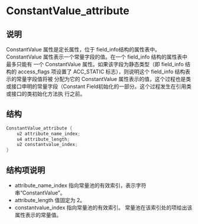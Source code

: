 # ConstantValue_attribute

## 说明

ConstantValue 属性是定长属性，位于 field_info结构的属性表中。
ConstantValue 属性表示一个常量字段的值。在一个 field_info 结构的属性表中最多只能有
一个 ConstantValue 属性。如果该字段为静态类型（即 field_info 结构的 access_flags
项设置了 ACC_STATIC 标志），则说明这个 field_info 结构表示的常量字段值将被
分配为它的 ConstantValue 属性表示的值，这个过程也是类或接口申明的常量字段（Constant
Field初始化的一部分。这个过程发生在引用类或接口的类初始化方法执
行之前。

## 结构

```cpp
ConstantValue_attribute {
    u2 attribute_name_index;
    u4 attribute_length;
    u2 constantvalue_index;
}
```

## 结构项说明

+ attribute_name_index 指向常量池的有效索引，表示字符串“ConstantValue”。
+ attribute_length 值固定为 2。
+ constantvalue_index 指向常量池的有效索引。 常量池在该索引处的项给出该属性表示的常量值。